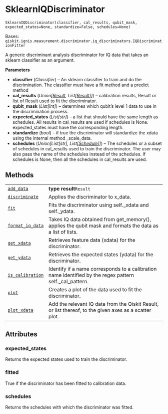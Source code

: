# SklearnIQDiscriminator

`SklearnIQDiscriminator(classifier, cal_results, qubit_mask, expected_states=None, standardize=False, schedules=None)`

Bases: `qiskit.ignis.measurement.discriminator.iq_discriminators.IQDiscriminationFitter`

A generic discriminant analysis discriminator for IQ data that takes an sklearn classifier as an argument.

**Parameters**

*   **classifier** (*Classifier*) – An sklearn classifier to train and do the discrimination. The classifier must have a fit method and a predict method
*   **cal\_results** (*Union\[*[*Result*](qiskit.result.Result#qiskit.result.Result "qiskit.result.Result")*, List\[*[*Result*](qiskit.result.Result#qiskit.result.Result "qiskit.result.Result")*]]*) – calibration results, Result or list of Result used to fit the discriminator.
*   **qubit\_mask** (*List\[int]*) – determines which qubit’s level 1 data to use in the discrimination process.
*   **expected\_states** (*List\[str]*) – a list that should have the same length as schedules. All results in cal\_results are used if schedules is None. expected\_states must have the corresponding length.
*   **standardize** (*bool*) – if true the discriminator will standardize the xdata using the internal method \_scale\_data.
*   **schedules** (*Union\[List\[str], List\[*[*Schedule*](qiskit.pulse.Schedule#qiskit.pulse.Schedule "qiskit.pulse.Schedule")*]]*) – The schedules or a subset of schedules in cal\_results used to train the discriminator. The user may also pass the name of the schedules instead of the schedules. If schedules is None, then all the schedules in cal\_results are used.

## Methods

|                                                                                                                                                                                                                    |                                                                                                            |
| ------------------------------------------------------------------------------------------------------------------------------------------------------------------------------------------------------------------ | ---------------------------------------------------------------------------------------------------------- |
| [`add_data`](qiskit.ignis.measurement.SklearnIQDiscriminator.add_data#qiskit.ignis.measurement.SklearnIQDiscriminator.add_data "qiskit.ignis.measurement.SklearnIQDiscriminator.add_data")                         | **type result**`Result`                                                                                    |
| [`discriminate`](qiskit.ignis.measurement.SklearnIQDiscriminator.discriminate#qiskit.ignis.measurement.SklearnIQDiscriminator.discriminate "qiskit.ignis.measurement.SklearnIQDiscriminator.discriminate")         | Applies the discriminator to x\_data.                                                                      |
| [`fit`](qiskit.ignis.measurement.SklearnIQDiscriminator.fit#qiskit.ignis.measurement.SklearnIQDiscriminator.fit "qiskit.ignis.measurement.SklearnIQDiscriminator.fit")                                             | Fits the discriminator using self.\_xdata and self.\_ydata.                                                |
| [`format_iq_data`](qiskit.ignis.measurement.SklearnIQDiscriminator.format_iq_data#qiskit.ignis.measurement.SklearnIQDiscriminator.format_iq_data "qiskit.ignis.measurement.SklearnIQDiscriminator.format_iq_data") | Takes IQ data obtained from get\_memory(), applies the qubit mask and formats the data as a list of lists. |
| [`get_xdata`](qiskit.ignis.measurement.SklearnIQDiscriminator.get_xdata#qiskit.ignis.measurement.SklearnIQDiscriminator.get_xdata "qiskit.ignis.measurement.SklearnIQDiscriminator.get_xdata")                     | Retrieves feature data (xdata) for the discriminator.                                                      |
| [`get_ydata`](qiskit.ignis.measurement.SklearnIQDiscriminator.get_ydata#qiskit.ignis.measurement.SklearnIQDiscriminator.get_ydata "qiskit.ignis.measurement.SklearnIQDiscriminator.get_ydata")                     | Retrieves the expected states (ydata) for the discriminator.                                               |
| [`is_calibration`](qiskit.ignis.measurement.SklearnIQDiscriminator.is_calibration#qiskit.ignis.measurement.SklearnIQDiscriminator.is_calibration "qiskit.ignis.measurement.SklearnIQDiscriminator.is_calibration") | Identify if a name corresponds to a calibration name identified by the regex pattern self.\_cal\_pattern.  |
| [`plot`](qiskit.ignis.measurement.SklearnIQDiscriminator.plot#qiskit.ignis.measurement.SklearnIQDiscriminator.plot "qiskit.ignis.measurement.SklearnIQDiscriminator.plot")                                         | Creates a plot of the data used to fit the discriminator.                                                  |
| [`plot_xdata`](qiskit.ignis.measurement.SklearnIQDiscriminator.plot_xdata#qiskit.ignis.measurement.SklearnIQDiscriminator.plot_xdata "qiskit.ignis.measurement.SklearnIQDiscriminator.plot_xdata")                 | Add the relevant IQ data from the Qiskit Result, or list thereof, to the given axes as a scatter plot.     |

## Attributes

### expected\_states

Returns the expected states used to train the discriminator.

### fitted

True if the discriminator has been fitted to calibration data.

### schedules

Returns the schedules with which the discriminator was fitted.
